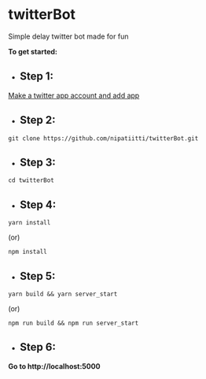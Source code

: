 # twitterBot
Simple delay twitter bot made for fun


**To get started:**

* ## Step 1:
[Make a twitter app account and add app](https://developer.twitter.com/en/apps)

* ## Step 2:
```
git clone https://github.com/nipatiitti/twitterBot.git
```

* ## Step 3:
```
cd twitterBot
```

* ## Step 4:
```
yarn install
```
(or)
```
npm install
```

* ## Step 5:
```
yarn build && yarn server_start
```
(or)
```
npm run build && npm run server_start
```

* ## Step 6:
**Go to http://localhost:5000**
